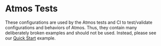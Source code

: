 # Atmos Tests

These configurations are used by the Atmos tests and CI to test/validate configurations and behaviors of Atmos.
Thus, they contain many deliberately broken examples and should not be used.
Instead, please see our [Quick Start](../quick-start) example.
